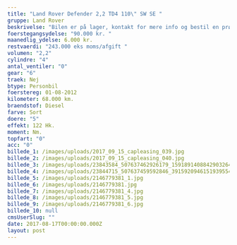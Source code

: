 ```yaml
---
title: "Land Rover Defender 2,2 TD4 110\" SW SE "
gruppe: Land Rover
beskrivelse: "Bilen er på lager, kontakt for mere info og bestil en prøvetur.\n\n - Fri km. \n\n - Klar til levering.\n\n - Mulighed for mekaniskgaranti.\n\n  ✔ Ingen km-begrænsning: Kør så meget du vil i hele perioden.\n\n ✔ Garantiforsikring tilbydes: Ingen uventede værksteds regninger.\n\n ✔ Mulighed for billig forsikring \n\n ✔ Vaskekort til Cirkel K: Vask bilen i hele landet hos Cirkel K.\n\n ✔ Skal vi hjælpe dig med at finde drømmebilen, tilbyder vi Danmarks bedste leasingpakker.\n\n  \n"
foerstegangsydelse: "90.000 kr. "
maanedlig_ydelse: 6.000 kr.
restvaerdi: "243.000 eks moms/afgift "
volumen: "2,2"
cylindre: "4"
antal_ventiler: "0"
gear: "6"
traek: Nej
btype: Personbil
foerstereg: 01-08-2012
kilometer: 68.000 km.
braendstof: Diesel
farve: Sort
doere: "5"
effekt: 122 Hk.
moment: Nm.
topfart: "0"
acc: "0"
billede_1: /images/uploads/2017_09_15_capleasing_039.jpg
billede_2: /images/uploads/2017_09_15_capleasing_040.jpg
billede_3: /images/uploads/23843584_507637462926179_1591891408842903264_n.jpg
billede_4: /images/uploads/23844715_507637459592846_3915920946151939554_n.jpg
billede_5: /images/uploads/2146779381_1.jpg
billede_6: /images/uploads/2146779381.jpg
billede_7: /images/uploads/2146779381_4.jpg
billede_8: /images/uploads/2146779381_5.jpg
billede_9: /images/uploads/2146779381_6.jpg
billede_10: null
cmsUserSlug: ""
date: 2017-08-17T00:00:00.000Z
layout: post
---
```


